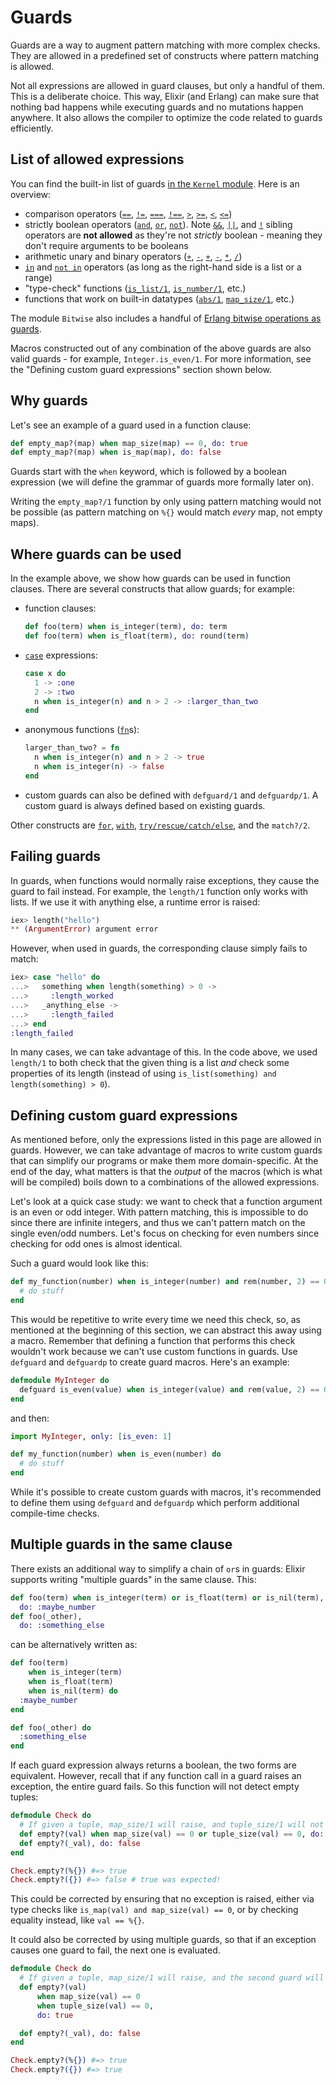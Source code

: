 # Guards

Guards are a way to augment pattern matching with more complex checks. They are allowed in a predefined set of constructs where pattern matching is allowed.

Not all expressions are allowed in guard clauses, but only a handful of them. This is a deliberate choice. This way, Elixir (and Erlang) can make sure that nothing bad happens while executing guards and no mutations happen anywhere. It also allows the compiler to optimize the code related to guards efficiently.

## List of allowed expressions

You can find the built-in list of guards [in the `Kernel` module](Kernel.html#guards). Here is an overview:

  * comparison operators ([`==`](`==/2`), [`!=`](`!=/2`), [`===`](`===/2`), [`!==`](`!==/2`),
    [`>`](`>/2`), [`>=`](`>=/2`), [`<`](`</2`), [`<=`](`<=/2`))
  * strictly boolean operators ([`and`](`and/2`), [`or`](`or/2`), [`not`](`not/1`)). Note [`&&`](`&&/2`), [`||`](`||/2`), and [`!`](`!/1`) sibling operators are **not allowed** as they're not *strictly* boolean - meaning they don't require arguments to be booleans
  * arithmetic unary and binary operators ([`+`](`+/1`), [`-`](`-/1`), [`+`](`+/2`), [`-`](`-/2`), [`*`](`*/2`), [`/`](`//2`))
  * [`in`](`in/2`) and [`not in`](`in/2`) operators (as long as the right-hand side is a list or a range)
  * "type-check" functions ([`is_list/1`](`is_list/1`), [`is_number/1`](`is_number/1`), etc.)
  * functions that work on built-in datatypes ([`abs/1`](`abs/1`), [`map_size/1`](`map_size/1`), etc.)

The module `Bitwise` also includes a handful of [Erlang bitwise operations as guards](Bitwise.html#guards).

Macros constructed out of any combination of the above guards are also valid guards - for example, `Integer.is_even/1`. For more information, see the "Defining custom guard expressions" section shown below.

## Why guards

Let's see an example of a guard used in a function clause:

```elixir
def empty_map?(map) when map_size(map) == 0, do: true
def empty_map?(map) when is_map(map), do: false
```

Guards start with the `when` keyword, which is followed by a boolean expression (we will define the grammar of guards more formally later on).

Writing the `empty_map?/1` function by only using pattern matching would not be possible (as pattern matching on `%{}` would match *every* map, not empty maps).

## Where guards can be used

In the example above, we show how guards can be used in function clauses. There are several constructs that allow guards; for example:

  * function clauses:

    ```elixir
    def foo(term) when is_integer(term), do: term
    def foo(term) when is_float(term), do: round(term)
    ```

  * [`case`](`case/2`) expressions:

    ```elixir
    case x do
      1 -> :one
      2 -> :two
      n when is_integer(n) and n > 2 -> :larger_than_two
    end
    ```

  * anonymous functions ([`fn`](`fn/1`)s):

    ```elixir
    larger_than_two? = fn
      n when is_integer(n) and n > 2 -> true
      n when is_integer(n) -> false
    end
    ```

  * custom guards can also be defined with `defguard/1` and `defguardp/1`.
    A custom guard is always defined based on existing guards.

Other constructs are [`for`](`for/1`), [`with`](`with/1`), [`try/rescue/catch/else`](`try/1`), and the `match?/2`.

## Failing guards

In guards, when functions would normally raise exceptions, they cause the guard to fail instead.
For example, the `length/1` function only works with lists. If we use it with anything else, a runtime error is raised:

```elixir
iex> length("hello")
** (ArgumentError) argument error
```

However, when used in guards, the corresponding clause simply fails to match:

```elixir
iex> case "hello" do
...>   something when length(something) > 0 ->
...>     :length_worked
...>   _anything_else ->
...>     :length_failed
...> end
:length_failed
```

In many cases, we can take advantage of this. In the code above, we used `length/1` to both check that the given thing is a list *and* check some properties of its length (instead of using `is_list(something) and length(something) > 0`).

## Defining custom guard expressions

As mentioned before, only the expressions listed in this page are allowed in guards. However, we can take advantage of macros to write custom guards that can simplify our programs or make them more domain-specific. At the end of the day, what matters is that the *output* of the macros (which is what will be compiled) boils down to a combinations of the allowed expressions.

Let's look at a quick case study: we want to check that a function argument is an even or odd integer. With pattern matching, this is impossible to do since there are infinite integers, and thus we can't pattern match on the single even/odd numbers. Let's focus on checking for even numbers since checking for odd ones is almost identical.

Such a guard would look like this:

```elixir
def my_function(number) when is_integer(number) and rem(number, 2) == 0 do
  # do stuff
end
```

This would be repetitive to write every time we need this check, so, as mentioned at the beginning of this section, we can abstract this away using a macro. Remember that defining a function that performs this check wouldn't work because we can't use custom functions in guards. Use `defguard` and `defguardp` to create guard macros. Here's an example:

```elixir
defmodule MyInteger do
  defguard is_even(value) when is_integer(value) and rem(value, 2) == 0
end
```

and then:

```elixir
import MyInteger, only: [is_even: 1]

def my_function(number) when is_even(number) do
  # do stuff
end
```

While it's possible to create custom guards with macros, it's recommended to define them using `defguard` and `defguardp` which perform additional compile-time checks.

## Multiple guards in the same clause

There exists an additional way to simplify a chain of `or`s in guards: Elixir supports writing "multiple guards" in the same clause. This:

```elixir
def foo(term) when is_integer(term) or is_float(term) or is_nil(term),
  do: :maybe_number
def foo(_other),
  do: :something_else
```

can be alternatively written as:

```elixir
def foo(term)
    when is_integer(term)
    when is_float(term)
    when is_nil(term) do
  :maybe_number
end

def foo(_other) do
  :something_else
end
```

If each guard expression always returns a boolean, the two forms are equivalent. However, recall that if any function call in a guard raises an exception, the entire guard fails. So this function will not detect empty tuples:

```elixir
defmodule Check do
  # If given a tuple, map_size/1 will raise, and tuple_size/1 will not be evaluated
  def empty?(val) when map_size(val) == 0 or tuple_size(val) == 0, do: true
  def empty?(_val), do: false
end

Check.empty?(%{}) #=> true
Check.empty?({}) #=> false # true was expected!
```

This could be corrected by ensuring that no exception is raised, either via type checks like `is_map(val) and map_size(val) == 0`, or by checking equality instead, like `val == %{}`.

It could also be corrected by using multiple guards, so that if an exception causes one guard to fail, the next one is evaluated.

```elixir
defmodule Check do
  # If given a tuple, map_size/1 will raise, and the second guard will be evaluated
  def empty?(val)
      when map_size(val) == 0
      when tuple_size(val) == 0,
      do: true

  def empty?(_val), do: false
end

Check.empty?(%{}) #=> true
Check.empty?({}) #=> true
```

